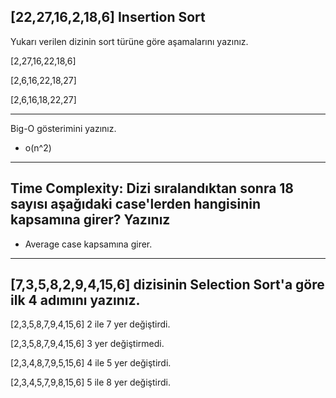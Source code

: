 ## [22,27,16,2,18,6] Insertion Sort
Yukarı verilen dizinin sort türüne göre aşamalarını yazınız.

[2,27,16,22,18,6]

[2,6,16,22,18,27]

[2,6,16,18,22,27]

---

Big-O gösterimini yazınız.

* o(n^2)

---

## Time Complexity: Dizi sıralandıktan sonra 18 sayısı aşağıdaki case'lerden hangisinin kapsamına girer? Yazınız

* Average case kapsamına girer.

---

## [7,3,5,8,2,9,4,15,6] dizisinin Selection Sort'a göre ilk 4 adımını yazınız.

[2,3,5,8,7,9,4,15,6] 2 ile 7 yer değiştirdi.

[2,3,5,8,7,9,4,15,6] 3 yer değiştirmedi.

[2,3,4,8,7,9,5,15,6] 4 ile 5 yer değiştirdi.

[2,3,4,5,7,9,8,15,6] 5 ile 8 yer değiştirdi.




